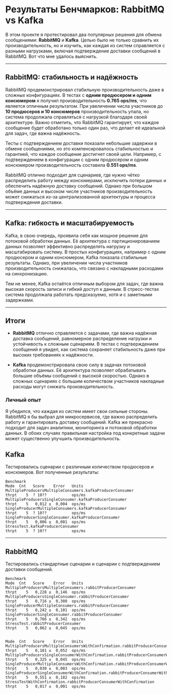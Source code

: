 # Результаты Бенчмарков: RabbitMQ vs Kafka

В этом проекте я протестировал два популярных решения для обмена сообщениями: **RabbitMQ** и **Kafka**. Целью было не только сравнить их производительность, но и изучить, как каждая из систем справляется с разными нагрузками, включая подтверждение доставки сообщений в RabbitMQ. Вот что мне удалось выяснить.

---

## RabbitMQ: стабильность и надёжность

RabbitMQ продемонстрировал стабильную производительность даже в сложных конфигурациях. В тестах с **одним продюсером и одним консюмером** я получил производительность **0.765 ops/ms**, что является отличным результатом. При увеличении числа участников до **10 продюсеров и 10 консюмеров** производительность упала, но система продолжала справляться с нагрузкой благодаря своей архитектуре. Важно отметить, что RabbitMQ гарантирует, что каждое сообщение будет обработано только один раз, что делает её идеальной для задач, где важна надёжность.

Тесты с подтверждением доставки показали небольшие задержки в обмене сообщениями, но это компенсировалось стабильностью и гарантией, что каждое сообщение достигнет своей цели. Например, с подтверждением в конфигурации с одним продюсером и одним консюмером производительность составила **0.551 ops/ms**.

RabbitMQ отлично подходит для сценариев, где нужно чётко распределить работу между консюмерами, исключить потери данных и обеспечить надёжную доставку сообщений. Однако при большом объёме данных и высоком числе участников производительность может снижаться из-за централизованной архитектуры и процесса подтверждения доставки.

---

## Kafka: гибкость и масштабируемость

Kafka, в свою очередь, проявила себя как мощное решение для потоковой обработки данных. Её архитектура с партиционированием данных позволяет эффективно распределять нагрузку и масштабировать систему. В простых конфигурациях, например с одним продюсером и одним консюмером, Kafka показала стабильные результаты. Однако, при увеличении числа участников производительность снижалась, что связано с накладными расходами на синхронизацию.

Тем не менее, Kafka остаётся отличным выбором для задач, где важна высокая скорость записи и гибкий доступ к данным. В стресс-тестах система продолжала работать предсказуемо, хотя и с заметными задержками.

---

## Итоги

- **RabbitMQ** отлично справляется с задачами, где важна надёжная доставка сообщений, равномерное распределение нагрузки и устойчивость к сложным сценариям. В тестах с подтверждением сообщений я увидел, как система сохраняет стабильность даже при высоких требованиях к надёжности.

- **Kafka** продемонстрировала свою силу в задачах потоковой обработки данных. Её архитектура позволяет обрабатывать большие объёмы сообщений с высокой скоростью. Однако в сложных сценариях с большим количеством участников накладные расходы могут снижать производительность.

### Личный опыт

Я убедился, что каждая из систем имеет свои сильные стороны. RabbitMQ я бы выбрал для микросервисов, где важно распределить работу и гарантировать доставку сообщений. Kafka же прекрасно подходит для задач аналитики, мониторинга и потоковой обработки данных. В обоих случаях правильная настройка под конкретные задачи может существенно улучшить производительность.


## Kafka

Тестировались сценарии с различным количеством продюсеров и консюмеров. Вот полученные результаты:

```
Benchmark                                                              Mode  Cnt   Score    Error   Units
MultipleProducersMultipleConsumers.kafkaProducerConsumer               thrpt    5  ? 10??           ops/ms
MultipleProducersSingleConsumer.kafkaProducerConsumer                  thrpt    5   0,012 ±  0,004  ops/ms
SingleProducerMultipleConsumers.kafkaProducerConsumer                  thrpt    5  ? 10??           ops/ms
SingleProducerSingleConsumer.kafkaProducerConsumer                     thrpt    5   0,006 ±  0,001  ops/ms
StressTest.kafkaProducerConsumer                                       thrpt    5  ? 10??           ops/ms
```

---

## RabbitMQ

Тестировались стандартные сценарии и сценарии с подтверждением доставки сообщений.

```
Benchmark                                                                       Mode  Cnt   Score    Error   Units
MultipleProducersMultipleConsumers.rabbitProducerConsumer                       thrpt    5   0,228 ±  0,146  ops/ms
MultipleProducersSingleConsumer.rabbitProducerConsumer                          thrpt    5   0,716 ±  0,308  ops/ms
SingleProducerMultipleConsumers.rabbitProducerConsumer                          thrpt    5   0,242 ±  0,101  ops/ms
SingleProducerSingleConsumer.rabbitProducerConsumer                             thrpt    5   0,766 ±  0,342  ops/ms
StressTest.rabbitProducerConsumer                                               thrpt    5   0,062 ±  0,045  ops/ms

                                                                                          Mode  Cnt   Score    Error   Units
MultipleProducersMultipleConsumersWithConfirmation.rabbitProducerConsumerWithConfirmation thrpt    5   0,181 ±  0,052  ops/ms
MultipleProducersSingleConsumerWithConfirmation.rabbitProducerConsumerWithConfirmation    thrpt    5   0,325 ±  0,045  ops/ms
SingleProducerMultipleConsumersWithConfirmation.rabbitProducerConsumerWithConfirmation    thrpt    5   0,030 ±  0,003  ops/ms
SingleProducerSingleConsumerWithConfirmation.rabbitProducerConsumerWithConfirmation       thrpt    5   0,551 ±  0,182  ops/ms
StressTestWithConfirmation.rabbitProducerConsumerWithConfirmation                         thrpt    5   0,017 ±  0,001  ops/ms
```